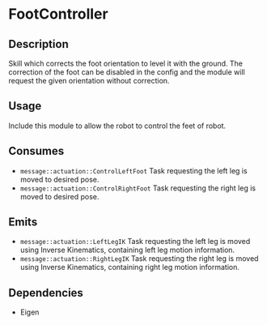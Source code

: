 # FootController

## Description

Skill which corrects the foot orientation to level it with the ground. The correction of the foot can be disabled in the
config and the module will request the given orientation without correction.

## Usage

Include this module to allow the robot to control the feet of robot.

## Consumes

- `message::actuation::ControlLeftFoot` Task requesting the left leg is moved to desired pose.
- `message::actuation::ControlRightFoot` Task requesting the right leg is moved to desired pose.

## Emits

- `message::actuation::LeftLegIK` Task requesting the left leg is moved using Inverse Kinematics, containing left leg motion information.
- `message::actuation::RightLegIK` Task requesting the right leg is moved using Inverse Kinematics, containing right leg motion information.

## Dependencies

- Eigen
